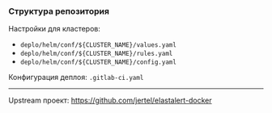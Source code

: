 ### Структура репозитория

Настройки для кластеров:

  - `deplo/helm/conf/${CLUSTER_NAME}/values.yaml`
  - `deplo/helm/conf/${CLUSTER_NAME}/rules.yaml`
  - `deplo/helm/conf/${CLUSTER_NAME}/config.yaml`

Конфигурация деплоя: `.gitlab-ci.yaml`

---

Upstream проект: https://github.com/jertel/elastalert-docker
